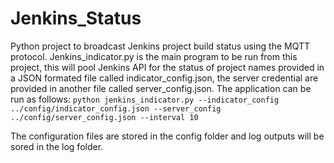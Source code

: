 # Jenkins_Status
Python project to broadcast Jenkins project build status using the MQTT protocol. 
Jenkins_indicator.py is the main program to be run from this project, this will pool Jenkins API for the status of project names provided in a JSON formated file called indicator_config.json, the server credential are provided in another file called server_config.json.
The application can be run as follows: 
```python jenkins_indicator.py --indicator_config ../config/indicator_config.json --server_config ../config/server_config.json --interval 10```

The configuration files are stored in the config folder and log outputs will be sored in the log folder. 


